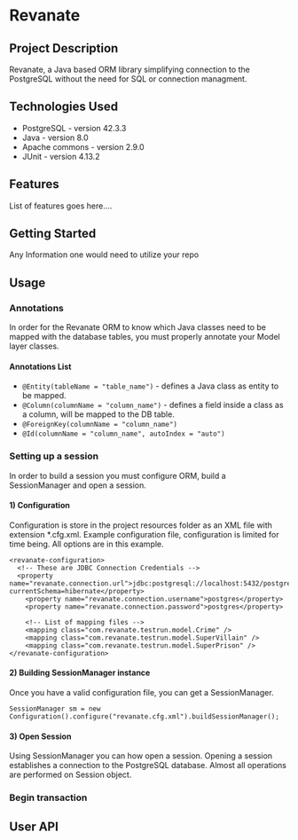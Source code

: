 # Revanate

## Project Description
Revanate, a Java based ORM library simplifying connection to the PostgreSQL without the need for SQL or connection managment.

## Technologies Used

* PostgreSQL - version 42.3.3
* Java - version 8.0
* Apache commons - version 2.9.0
* JUnit - version 4.13.2

## Features

List of features goes here....

## Getting Started

Any Information one would need to utilize your repo

## Usage

### Annotations
In order for the Revanate ORM to know which Java classes need to be mapped with the database tables, you must properly annotate your Model layer classes.

  #### Annotations List
 - ```@Entity(tableName = "table_name")``` - defines a Java class as entity to be mapped.
 - ```@Column(columnName = "column_name")``` - defines a field inside a class as a column, will be mapped to the DB table.
 - ```@ForeignKey(columnName = "column_name")```
 - ```@Id(columnName = "column_name", autoIndex = "auto")```

### Setting up a session
In order to build a session you must configure ORM, build a SessionManager and open a session.

#### 1) Configuration
Configuration is store in the project resources folder as an XML file with extension *.cfg.xml.
Example configuration file, configuration is limited for time being. All options are in this example.
```<?xml version="1.0" encoding="UTF-8"?>
<revanate-configuration>
  <!-- These are JDBC Connection Credentials -->
  <property name="revanate.connection.url">jdbc:postgresql://localhost:5432/postgres?currentSchema=hibernate</property>
    <property name="revanate.connection.username">postgres</property>
    <property name="revanate.connection.password">postgres</property>

    <!-- List of mapping files -->
    <mapping class="com.revanate.testrun.model.Crime" />
    <mapping class="com.revanate.testrun.model.SuperVillain" />
    <mapping class="com.revanate.testrun.model.SuperPrison" />
</revanate-configuration>
```
#### 2) Building SessionManager instance
Once you have a valid configuration file, you can get a SessionManager.
```
SessionManager sm = new Configuration().configure("revanate.cfg.xml").buildSessionManager();
```

#### 3) Open Session
Using SessionManager you can how open a session. Opening a session establishes a connection to the PostgreSQL database. Almost all operations are performed on Session object.

### Begin transaction

## User API
